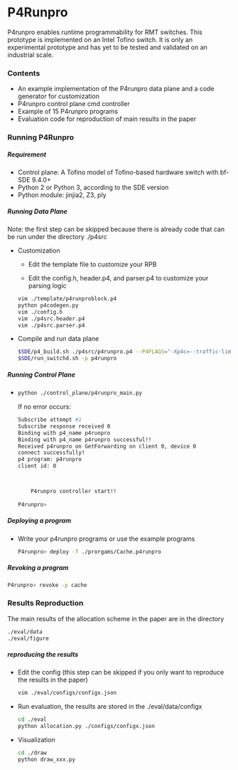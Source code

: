 # P4Runpro

P4runpro enables runtime programmability for RMT switches. This prototype is implemented on an Intel Tofino switch. It is only an experimental prototype and  has yet to be tested and validated on an industrial scale.

### Contents

* An example implementation of the P4runpro data plane and a code generator for customization
* P4runpro control plane cmd controller
* Example of 15 P4runpro programs
* Evaluation code for reproduction of main results in the paper

### Running P4Runpro

##### Requirement

* Control plane:  A Tofino model of Tofino-based hardware switch with bf-SDE 9.4.0+
* Python 2 or Python 3, according to the SDE version
* Python module: jinjia2, Z3, ply

##### Running Data Plane 

Note:  the first step can be skipped because there is already code that can be run under the directory ./p4src

* Customization

  * Edit the template file to customize your RPB

  * Edit the config.h, header.p4, and parser.p4 to customize your parsing logic


  ```bash
  vim ./template/p4runproblock.p4
  python p4codegen.py
  vim ./config.h
  vim ./p4src.header.p4
  vim ./p4src.parser.p4
  ```

* Compile and run data plane

  ```bash
  $SDE/p4_build.sh ./p4src/p4runpro.p4 --P4FLAGS="-Xp4c=--traffic-limit=98"
  $SDE/run_switchd.sh -p p4runpro
  ```

##### Running Control Plane

* ```bash
  python ./control_plane/p4runpro_main.py
  ```

  If no error occurs:

  ```bash
  Subscribe attempt #1
  Subscribe response received 0
  Binding with p4_name p4runpro
  Binding with p4_name p4runpro successful!!
  Received p4runpro on GetForwarding on client 0, device 0
  connect successfully!
  p4 program: p4runpro
  client id: 0
  
  
  
      P4runpro controller start!!
      
  P4runpro> 
  ```

##### Deploying a program

* Write your p4runpro programs or use the example programs

  ```bash
  P4runpro> deploy -f ./prorgams/Cache.p4runpro
  ```


##### Revoking a program

```bash
P4runpro> revoke -p cache
```

### Results Reproduction

The main results of the allocation scheme in the paper are in the directory

```bash
./eval/data
./eval/figure
```

##### reproducing the results

* Edit the config (this step can be skipped if you only want to reproduce the results in the paper)

  ```bash
  vim ./eval/configs/configx.json
  ```

* Run evaluation, the results are stored in the ./eval/data/configx

  ```bash
  cd ./eval
  python allocation.py ./configs/configx.json
  ```

* Visualization

  ```bash
  cd ./draw
  python draw_xxx.py
  ```

  
